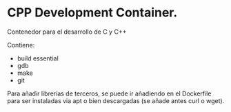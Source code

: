 # CPP Development Container.
Contenedor para el desarrollo de C y C++

Contiene:
* build essential
* gdb
* make
* git

Para añadir librerías de terceros, se puede ir añadiendo en el Dockerfile para ser instaladas via apt o bien descargadas (se añade antes curl o wget).
